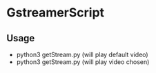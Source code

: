# GstreamerScript

## Usage

- python3 getStream.py (will play default video)
- python3 getStream.py <URI for a video of choice> (will play video chosen)

